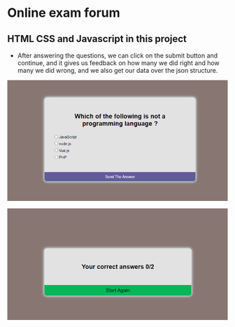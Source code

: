 # Online exam forum

## HTML CSS and Javascript in this project

* After answering the questions, we can click on the submit button and continue, and it gives us feedback on how many we did right and how many we did wrong, and we also get our data over the json structure.

![alt text](https://github.com/kemaloncell/Online-exam-forum/blob/main/img/Screenshot_1.png)

![alt text](https://github.com/kemaloncell/Online-exam-forum/blob/main/img/Screenshot_2.png)
